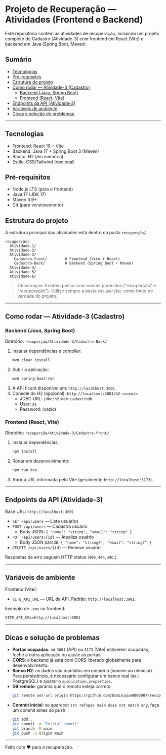 # Projeto de Recuperação — Atividades (Frontend e Backend)

Este repositório contém as atividades de recuperação, incluindo um projeto completo de Cadastro (Atividade-3) com frontend em React (Vite) e backend em Java (Spring Boot, Maven).

## Sumário
- [Tecnologias](#tecnologias)
- [Pré-requisitos](#pré-requisitos)
- [Estrutura do projeto](#estrutura-do-projeto)
- [Como rodar — Atividade-3 (Cadastro)](#como-rodar-—-atividade-3-cadastro)
  - [Backend (Java, Spring Boot)](#backend-java-spring-boot)
  - [Frontend (React, Vite)](#frontend-react-vite)
- [Endpoints da API (Atividade-3)](#endpoints-da-api-atividade-3)
- [Variáveis de ambiente](#variáveis-de-ambiente)
- [Dicas e solução de problemas](#dicas-e-solução-de-problemas)

---

## Tecnologias
- Frontend: React 19 + Vite
- Backend: Java 17 + Spring Boot 3 (Maven)
- Banco: H2 (em memória)
- Estilo: CSS/Tailwind (opcional)

## Pré-requisitos
- Node.js LTS (para o frontend)
- Java 17 (JDK 17)
- Maven 3.9+
- Git (para versionamento)

## Estrutura do projeto
A estrutura principal das atividades está dentro da pasta `recuperção/`.

```
recuperção/
  Atividade-1/
  Atividade-2/
  Atividade-3/
    Cadastro-front/        # Frontend (Vite + React)
    Cadastro-Back/         # Backend (Spring Boot + Maven)
  Atividade-4/
  Atividade-5/
  Atividade-6/
```

> Observação: Existem pastas com nomes parecidos ("recuperção" e "recuperação"). Utilize sempre a pasta `recuperção/` como fonte de verdade do projeto.

---

## Como rodar — Atividade-3 (Cadastro)

### Backend (Java, Spring Boot)
Diretório: `recuperção/Atividade-3/Cadastro-Back/`

1. Instalar dependências e compilar:
   ```bash
   mvn clean install
   ```
2. Subir a aplicação:
   ```bash
   mvn spring-boot:run
   ```
3. A API ficará disponível em: `http://localhost:3001`
4. Console do H2 (opcional): `http://localhost:3001/h2-console`
   - JDBC URL: `jdbc:h2:mem:cadastrodb`
   - User: `sa`
   - Password: (vazio)

### Frontend (React, Vite)
Diretório: `recuperção/Atividade-3/Cadastro-front/`

1. Instalar dependências:
   ```bash
   npm install
   ```
2. Rodar em desenvolvimento:
   ```bash
   npm run dev
   ```
3. Abrir a URL informada pelo Vite (geralmente `http://localhost:5173`).

---

## Endpoints da API (Atividade-3)
Base URL: `http://localhost:3001`

- `GET /api/users` — Lista usuários
- `POST /api/users` — Cadastra usuário
  - Body JSON: `{ "nome": "string", "email": "string" }`
- `PUT /api/users/{id}` — Atualiza usuário
  - Body JSON parcial: `{ "nome": "string?", "email": "string?" }`
- `DELETE /api/users/{id}` — Remove usuário

Respostas de erro seguem HTTP status (`400`, `404`, etc.).

---

## Variáveis de ambiente
Frontend (Vite):
- `VITE_API_URL` — URL da API. Padrão: `http://localhost:3001`.

Exemplo de `.env` no frontend:
```
VITE_API_URL=http://localhost:3001
```

---

## Dicas e solução de problemas
- **Portas ocupadas**: se `3001` (API) ou `5173` (Vite) estiverem ocupadas, feche a outra aplicação ou ajuste as portas.
- **CORS**: o backend já está com CORS liberado globalmente para desenvolvimento.
- **Banco H2**: os dados são mantidos em memória (somem ao reiniciar). Para persistência, é necessário configurar um banco real (ex.: PostgreSQL) e ajustar o `application.properties`.
- **Git remoto**: garanta que o remoto esteja correto:
  ```bash
  git remote set-url origin https://github.com/Dominique0000007/recupera-o.git
  ```
- **Commit inicial**: se aparecer `src refspec main does not match any`, faça um commit antes do push:
  ```bash
  git add .
  git commit -m "Initial commit"
  git branch -M main
  git push -u origin main
  ```

---

Feito com ❤️ para a recuperação.

